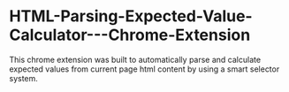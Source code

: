 # HTML-Parsing-Expected-Value-Calculator---Chrome-Extension
This chrome extension was built to automatically parse and calculate expected values from current page html content by using a smart selector system. 
